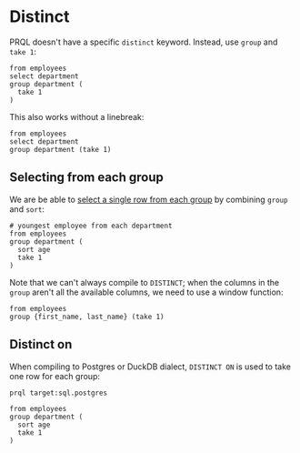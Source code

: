 # Distinct

PRQL doesn't have a specific `distinct` keyword. Instead, use `group` and
`take 1`:

```prql
from employees
select department
group department (
  take 1
)
```

This also works without a linebreak:

```prql
from employees
select department
group department (take 1)
```

## Selecting from each group

We are be able to
[select a single row from each group](https://stackoverflow.com/questions/3800551/select-first-row-in-each-group-by-group)
by combining `group` and `sort`:

```prql
# youngest employee from each department
from employees
group department (
  sort age
  take 1
)
```

Note that we can't always compile to `DISTINCT`; when the columns in the `group`
aren't all the available columns, we need to use a window function:

```prql
from employees
group {first_name, last_name} (take 1)
```

## Distinct on

When compiling to Postgres or DuckDB dialect, `DISTINCT ON` is used to take one
row for each group:

```prql
prql target:sql.postgres

from employees
group department (
  sort age
  take 1
)
```
